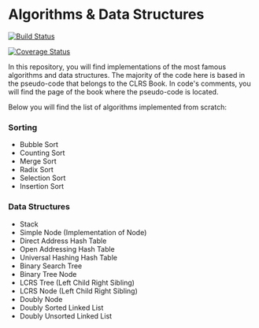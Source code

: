 # Algorithms & Data Structures #

[![Build Status](https://travis-ci.org/svillafe/algorithms-and-data-structures.svg?branch=master)](https://travis-ci.org/svillafe/algorithms-and-data-structures)

[![Coverage Status](https://coveralls.io/repos/github/svillafe/algorithms-and-data-structures/badge.svg?branch=master)](https://coveralls.io/github/svillafe/algorithms-and-data-structures?branch=master)

In this repository, you will find implementations of the most famous algorithms and data structures.
The majority of the code here is based in the pseudo-code that belongs to the CLRS Book. In code's comments, you will find the page of the book where the pseudo-code is located.

Below you will find the list of algorithms implemented from scratch:

### Sorting ###

* Bubble Sort
* Counting Sort
* Merge Sort
* Radix Sort
* Selection Sort
* Insertion Sort

### Data Structures ###

* Stack
* Simple Node (Implementation of Node)
* Direct Address Hash Table
* Open Addressing Hash Table
* Universal Hashing Hash Table
* Binary Search Tree
* Binary Tree Node
* LCRS Tree (Left Child Right Sibling)
* LCRS Node (Left Child Right Sibling)
* Doubly Node
* Doubly Sorted Linked List
* Doubly Unsorted Linked List




